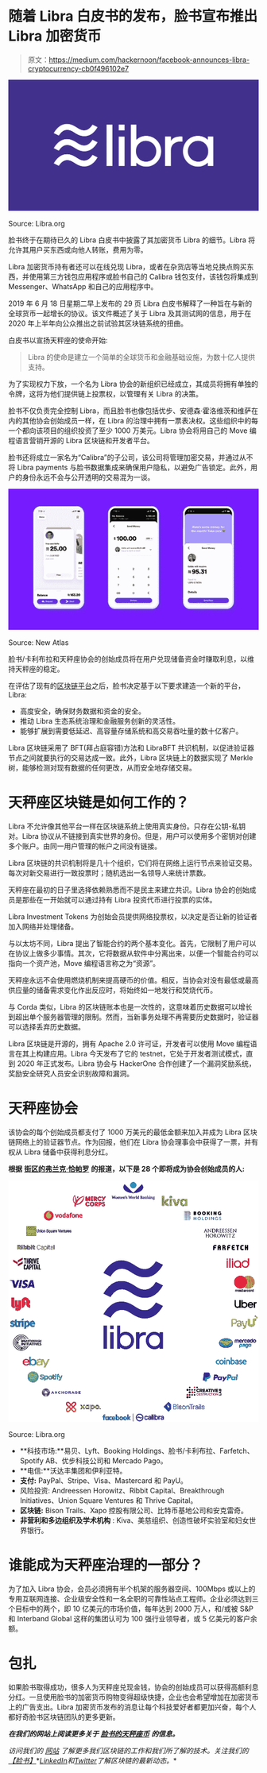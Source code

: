 # 随着 Libra 白皮书的发布，脸书宣布推出 Libra 加密货币

> 原文：<https://medium.com/hackernoon/facebook-announces-libra-cryptocurrency-cb0f496102e7>

![](img/e87085c884ecad876a1dcf5d4bc730eb.png)

Source: Libra.org

脸书终于在期待已久的 Libra 白皮书中披露了其加密货币 Libra 的细节。Libra 将允许其用户买东西或向他人转账，费用为零。

Libra 加密货币持有者还可以在线兑现 Libra，或者在杂货店等当地兑换点购买东西，并使用第三方钱包应用程序或脸书自己的 Calibra 钱包支付，该钱包将集成到 Messenger、WhatsApp 和自己的应用程序中。

2019 年 6 月 18 日星期二早上发布的 29 页 Libra 白皮书解释了一种旨在与新的全球货币一起增长的协议。该文件概述了关于 Libra 及其测试网的信息，用于在 2020 年上半年向公众推出之前试验其区块链系统的扭曲。

白皮书以宣扬天秤座的使命开始:

> Libra 的使命是建立一个简单的全球货币和金融基础设施，为数十亿人提供支持。

为了实现权力下放，一个名为 Libra 协会的新组织已经成立，其成员将拥有单独的令牌，这将为他们提供链上投票权，以管理有关 Libra 的决策。

脸书不仅负责完全控制 Libra，而且脸书也像包括优步、安德森·霍洛维茨和维萨在内的其他协会创始成员一样，在 Libra 的治理中拥有一票表决权。这些组织中的每一个都向该项目的组织投资了至少 1000 万美元。Libra 协会将用自己的 Move 编程语言营销开源的 Libra 区块链和开发者平台。

脸书还将成立一家名为“Calibra”的子公司，该公司将管理加密交易，并通过从不将 Libra payments 与脸书数据集成来确保用户隐私，以避免广告锁定。此外，用户的身份永远不会与公开透明的交易混为一谈。

![](img/27b92985bbccd0806a0564d966a2b5e7.png)

Source: New Atlas

脸书/卡利布拉和天秤座协会的创始成员将在用户兑现储备资金时赚取利息，以维持天秤座的稳定。

在评估了现有的[区块链平台](https://www.leewayhertz.com/blockchain-platforms-for-top-blockchain-companies/?utm_source=leewayhertz_medium)之后，脸书决定基于以下要求建造一个新的平台，Libra:

*   高度安全，确保财务数据和资金的安全。
*   推动 Libra 生态系统治理和金融服务创新的灵活性。
*   能够扩展到需要低延迟、高容量存储系统和高交易吞吐量的数十亿客户。

Libra 区块链采用了 BFT(拜占庭容错)方法和 LibraBFT 共识机制，以促进验证器节点之间就要执行的交易达成一致。此外，Libra 区块链上的数据实现了 Merkle 树，能够检测对现有数据的任何更改，从而安全地存储交易。

# 天秤座区块链是如何工作的？

Libra 不允许像其他平台一样在区块链系统上使用真实身份。只存在公钥-私钥对。Libra 协议从不链接到真实世界的身份。但是，用户可以使用多个密钥对创建多个账户。由同一用户管理的帐户之间没有链接。

Libra 区块链的共识机制将是几十个组织，它们将在网络上运行节点来验证交易。每次对新交易进行一致投票时；随机选出一名领导人来统计票数。

天秤座在最初的日子里选择依赖熟悉而不是民主来建立共识。Libra 协会的创始成员是那些在一开始就可以通过持有 Libra 投资代币进行投票的实体。

Libra Investment Tokens 为创始会员提供网络投票权，以决定是否让新的验证者加入网络并处理储备。

与以太坊不同，Libra 提出了智能合约的两个基本变化。首先，它限制了用户可以在协议上做多少事情。其次，它将数据从软件中分离出来，以便一个智能合约可以指向一个资产池，Move 编程语言称之为“资源”。

天秤座永远不会使用燃烧机制来提高硬币的价值。相反，当协会对没有最低或最高供应量的储备需求变化作出反应时，将始终如一地发行和焚烧代币。

与 Corda 类似，Libra 的区块链账本也是一次性的，这意味着历史数据可以增长到超出单个服务器管理的限制。然而，当新事务处理不再需要历史数据时，验证器可以选择丢弃历史数据。

Libra 区块链是开源的，拥有 Apache 2.0 许可证，开发者可以使用 Move 编程语言在其上构建应用。Libra 今天发布了它的 testnet，它处于开发者测试模式，直到 2020 年正式发布。Libra 协会与 HackerOne 合作创建了一个漏洞奖励系统，奖励安全研究人员安全识别故障和漏洞。

# 天秤座协会

该协会的每个创始成员都支付了 1000 万美元的最低金额来加入并成为 Libra 区块链网络上的验证器节点。作为回报，他们在 Libra 协会理事会中获得了一票，并有权从 Libra 储备中获得利息分红。

**根据** [**街区的弗兰克·恰帕罗**](https://www.theblockcrypto.com/2019/06/14/facebooks-cryptocurrency-partners-revealed-we-obtained-the-entire-list-of-inaugural-backers/) **的报道，以下是 28 个即将成为协会创始成员的人:**

![](img/959eb80211ce36e15c0e48485c7abe9e.png)

Source: Libra.org

*   **科技市场:**易贝、Lyft、Booking Holdings、脸书/卡利布拉、Farfetch、Spotify AB、优步科技公司和 Mercado Pago。
*   **电信:**沃达丰集团和伊利亚特。
*   **支付:** PayPal、Stripe、Visa、Mastercard 和 PayU。
*   风险投资: Andreessen Horowitz、Ribbit Capital、Breakthrough Initiatives、Union Square Ventures 和 Thrive Capital。
*   **区块链:** Bison Trails、Xapo 控股有限公司、比特币基地公司和安克雷奇。
*   **非营利和多边组织及学术机构** : Kiva、美慈组织、创造性破坏实验室和妇女世界银行。

# 谁能成为天秤座治理的一部分？

为了加入 Libra 协会，会员必须拥有半个机架的服务器空间、100Mbps 或以上的专用互联网连接、企业级安全性和一名全职的可靠性站点工程师。企业必须达到三个目标中的两个，即 10 亿美元的市场价值，每年达到 2000 万人，和/或被 S&P 和 Interband Global 这样的集团认可为 100 强行业领导者，或 5 亿美元的客户余额。

# 包扎

如果脸书取得成功，很多人为天秤座兑现金钱，协会的创始成员可以获得高额利息分红。一旦使用脸书的加密货币购物变得超级快捷，企业也会希望增加在加密货币上的广告支出。Libra 加密货币发布的消息让每个科技爱好者都更加兴奋，每个人都好奇脸书区块链团队的更多更新。

***在我们的网站上阅读更多关于*** [***脸书的天秤座币***](https://leewayhertz.com/facebook-libra-coin) ***的信息。***

*访问我们的* [*网站*](https://www.leewayhertz.com/?utm_source=leewayhertz_medium) *了解更多我们区块链的工作和我们所了解的技术。关注我们的* [*【脸书】*](https://www.facebook.com/LeewayHertz/)*[*LinkedIn*](https://www.linkedin.com/company/leewayhertz-technologies/)*和*[*Twitter*](https://twitter.com/LeewayHertz)*了解区块链的最新动态。**